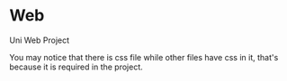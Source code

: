 # Web

Uni Web Project

You may notice that there is css file while other files have css in it, that's because it is required in the project.
